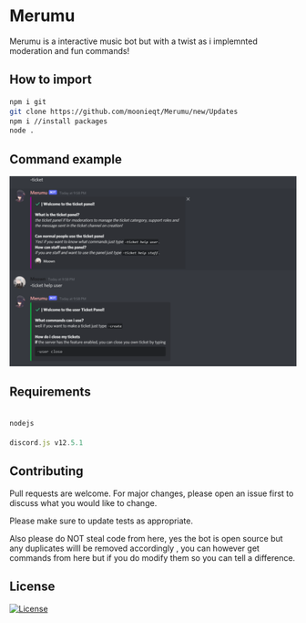 # Merumu

Merumu is a interactive music bot but with a twist as i implemnted moderation and fun commands!

## How to import

```bash
npm i git
git clone https://github.com/moonieqt/Merumu/new/Updates
npm i //install packages
node .
```

## Command example

![Merumu](image.png)

## Requirements

```javascript

nodejs

discord.js v12.5.1

```

## Contributing
Pull requests are welcome. For major changes, please open an issue first to discuss what you would like to change.

Please make sure to update tests as appropriate.

Also please do NOT steal code from here, yes the bot is open source but any duplicates willl be removed accordingly , you can however get commands from here but if you do modify them so you can tell a difference.

## License
[![License](https://img.shields.io/badge/License-Apache%202.0-blue.svg)](https://opensource.org/licenses/Apache-2.0)

